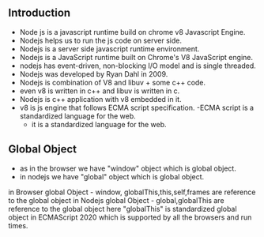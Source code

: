 ## Introduction

- Node js is a javascript runtime build on chrome v8 Javascript Engine.
- Nodejs helps us to run the js code on server side.
- Nodejs is a server side javascript runtime environment.
- Nodejs is a JavaScript runtime built on Chrome's V8 JavaScript engine.
- nodejs has event-driven, non-blocking I/O model and is single threaded.
- Nodejs was developed by Ryan Dahl in 2009.
- Nodejs is combination of V8 and libuv + some c++ code.
- even v8 is written in c++ and libuv is written in c.
- Nodejs is c++ application with v8 embedded in it.
- v8 is js engine that follows ECMA script specification.
-ECMA script is a standardized language for the web.
  - it is a standardized language for the web.


## Global Object 
- as in the browser we have "window" object which is global object.
- in nodejs we have "global" object which is global object.

in Browser
  global Object 
      - window, globalThis,this,self,frames are reference to the global object
in Nodejs 
  global Object
     - global,globalThis are reference to the global object
here "globalThis" is standardized global object in ECMAScript 2020 which is supported by all the browsers and run times.

